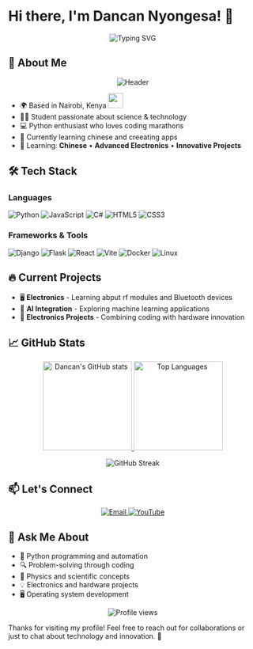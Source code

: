 # Hi there, I'm Dancan Nyongesa! 👋 

<div align="center">
  <img src="https://readme-typing-svg.demolab.com?font=Fira+Code&pause=1000&color=6C63FF&center=true&vCenter=true&width=435&lines=Python+Developer;Physics+Enthusiast;Elecrician;Scifi-Lover;Problem+Solver" alt="Typing SVG" />
</div>

## 🌟 About Me

<p align="center">
  <img src="https://svg-banners.vercel.app/api?type=glitch&text1=NYONKS%20&width=800&height=100" alt="Header"/>
</p>

- 🌍 Based in Nairobi, Kenya <img src="https://media.giphy.com/media/3o7TKsQ8UQ1XvppQDu/giphy.gif" width="30">
- 🧑‍🎓 Student passionate about science & technology
- 💻 Python enthusiast who loves coding marathons
- 🔭 Currently learning chinese and creeating apps 
- 🌱 Learning: **Chinese** • **Advanced Electronics** • **Innovative Projects**

## 🛠️ Tech Stack

### Languages
![Python](https://img.shields.io/badge/Python-3776AB?style=for-the-badge&logo=python&logoColor=white&labelColor=4D44DB)
![JavaScript](https://img.shields.io/badge/JavaScript-F7DF1E?style=for-the-badge&logo=javascript&logoColor=black&labelColor=4D44DB)
![C#](https://img.shields.io/badge/C%23-239120?style=for-the-badge&logo=c-sharp&logoColor=white&labelColor=4D44DB)
![HTML5](https://img.shields.io/badge/HTML5-E34F26?style=for-the-badge&logo=html5&logoColor=white&labelColor=4D44DB)
![CSS3](https://img.shields.io/badge/CSS3-1572B6?style=for-the-badge&logo=css3&logoColor=white&labelColor=4D44DB)

### Frameworks & Tools
![Django](https://img.shields.io/badge/Django-092E20?style=for-the-badge&logo=django&logoColor=white&labelColor=4D44DB)
![Flask](https://img.shields.io/badge/Flask-000000?style=for-the-badge&logo=flask&logoColor=white&labelColor=4D44DB)
![React](https://img.shields.io/badge/React-61DAFB?style=for-the-badge&logo=react&logoColor=black&labelColor=4D44DB)
![Vite](https://img.shields.io/badge/Vite-B73BFE?style=for-the-badge&logo=vite&logoColor=white&labelColor=4D44DB)
![Docker](https://img.shields.io/badge/Docker-2496ED?style=for-the-badge&logo=docker&logoColor=white&labelColor=4D44DB)
![Linux](https://img.shields.io/badge/Linux-FCC624?style=for-the-badge&logo=linux&logoColor=black&labelColor=4D44DB)

## 🔥 Current Projects

- 🖥️ **Electronics** - Learning abput rf modules and Bluetooth devices
- 🤖 **AI Integration** - Exploring machine learning applications
- 🔌 **Electronics Projects** - Combining coding with hardware innovation

## 📈 GitHub Stats

<div align="center">
  
  <a href="https://github.com/dancannyonks">
    <img height="180em" src="https://github-readme-stats.vercel.app/api?username=dancannyonks&show_icons=true&theme=radical&hide_border=true&include_all_commits=true&count_private=true" alt="Dancan's GitHub stats" />
    <img height="180em" src="https://github-readme-stats.vercel.app/api/top-langs/?username=dancannyonks&layout=compact&theme=radical&hide_border=true" alt="Top Languages" />
  </a>
  
  <p align="center">
    <img src="https://github-readme-streak-stats.herokuapp.com/?user=dancannyonks&theme=radical&hide_border=true" alt="GitHub Streak" />
  </p>
  
</div>

## 📫 Let's Connect

<p align="center">
  <a href="mailto:dan0703778685@gmail.com">
    <img src="https://img.shields.io/badge/Gmail-D14836?style=for-the-badge&logo=gmail&logoColor=white" alt="Email"/>
  </a>
  <a href="https://www.youtube.com/@dancannyonge">
    <img src="https://img.shields.io/badge/YouTube-FF0000?style=for-the-badge&logo=youtube&logoColor=white" alt="YouTube"/>
  </a>
  <!-- Add more social links as needed -->
</p>

## 💬 Ask Me About

- 🐍 Python programming and automation
- 🔍 Problem-solving through coding
- 🌌 Physics and scientific concepts
- 💡 Electronics and hardware projects
- 🖥️ Operating system development

<div align="center">
  <img src="https://komarev.com/ghpvc/?username=dancannyonks&color=6C63FF&style=flat-square" alt="Profile views"/>
</div>

Thanks for visiting my profile! Feel free to reach out for collaborations or just to chat about technology and innovation. 🚀
